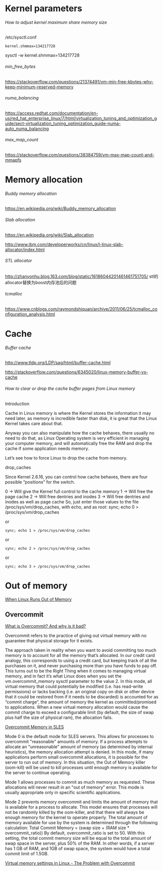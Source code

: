# Kernel parameters

###### How to adjust kernel maximum share memory size

/etc/sysctl.conf
```
kernel.shmmax=134217728
```

sysctl -w kernel.shmmax=134217728

###### min_free_bytes

https://stackoverflow.com/questions/21374491/vm-min-free-kbytes-why-keep-minimum-reserved-memory

###### numa_balancing

https://access.redhat.com/documentation/en-us/red_hat_enterprise_linux/7/html/virtualization_tuning_and_optimization_guide/sect-virtualization_tuning_optimization_guide-numa-auto_numa_balancing

###### max_map_count

https://stackoverflow.com/questions/38384759/vm-max-map-count-and-mmapfs


# Memory allocation

###### Buddy memory allocation

https://en.wikipedia.org/wiki/Buddy_memory_allocation

###### Slab allocation

https://en.wikipedia.org/wiki/Slab_allocation

http://www.ibm.com/developerworks/cn/linux/l-linux-slab-allocator/index.html

###### STL allocator

http://zhanyonhu.blog.163.com/blog/static/16186044201461461751705/ stl的allocator替换为boost内存池后的问题

###### tcmalloc

https://www.cnblogs.com/raymondshiquan/archive/2011/06/25/tcmalloc_configuration_analysis.html


# Cache

###### Buffer cache

http://www.tldp.org/LDP/sag/html/buffer-cache.html

http://stackoverflow.com/questions/6345020/linux-memory-buffer-vs-cache

###### How to clear or drop the cache buffer pages from Linux memory

Introduction

Cache in Linux memory is where the Kernel stores the information it may need later, as memory is incredible faster than disk, it is great that the Linux Kernel takes care about that.

Anyway you can also manipulate how the cache behaves, there usually no need to do that, as Linux Operating system is very efficient in managing your computer memory, and will automatically free the RAM and drop the cache if some application needs memory.

Let’s see how to force Linux to drop the cache from memory.

drop_caches

Since Kernel 2.6.16, you can control how cache behaves, there are four possible “positions” for the switch.

0 -> Will give the Kernel full control to the cache memory 1 -> Will free the page cache 2 -> Will free dentries and inodes 3 -> Will free dentries and inodes as well as page cache
So, just enter those values to the file /proc/sys/vm/drop_caches, with echo, and as root:
sync; echo 0 > /proc/sys/vm/drop_caches

or
```
sync; echo 1 > /proc/sys/vm/drop_caches
```

or
```
sync; echo 2 > /proc/sys/vm/drop_caches
```

or
```
sync; echo 3 > /proc/sys/vm/drop_caches
```


# Out of memory

[When Linux Runs Out of Memory](http://www.linuxdevcenter.com/pub/a/linux/2006/11/30/linux-out-of-memory.html)

## Overcommit

[What is Overcommit? And why is it bad?](https://www.etalabs.net/overcommit.html)

Overcommit refers to the practice of giving out virtual memory with no guarantee that physical storage for it exists.

The approach taken in reality when you want to avoid committing too much memory is to account for all the memory that’s allocated. In our credit card analogy, this corresponds to using a credit card, but keeping track of all the purchases on it, and never purchasing more than you have funds to pay off. This turns out to be the Right Thing when it comes to managing virtual memory, and in fact it’s what Linux does when you set the vm.overcommit_memory sysctl parameter to the value 2. In this mode, all virtual memory that could potentially be modified (i.e. has read-write permissions) or lacks backing (i.e. an original copy on disk or other device that it could be restored from if it needs to be discarded) is accounted for as “commit charge”, the amount of memory the kernel as committed/promised to applications. When a new virtual memory allocation would cause the commit charge to exceed a configurable limit (by default, the size of swap plus half the size of physical ram), the allocation fails.

[Overcommit Memory in SLES](https://www.suse.com/support/kb/doc/?id=7002775)

Mode 0 is the default mode for SLES servers. This allows for processes to overcommit "reasonable" amounts of memory. If a process attempts to allocate an "unreasonable" amount of memory (as determined by internal heuristics), the memory allocation attempt is denied. In this mode, if many applications perform small overcommit allocations, it is possible for the server to run out of memory. In this situation, the Out of Memory killer (oom-kill) will be used to kill processes until enough memory is available for the server to continue operating.

Mode 1 allows processes to commit as much memory as requested. These allocations will never result in an "out of memory" error. This mode is usually appropriate only in specific scientific applications.

Mode 2 prevents memory overcommit and limits the amount of memory that is available for a process to allocate. This model ensures that processes will not be randomly killed by the oom-killer, and that there will always be enough memory for the kernel to operate properly. The total amount of memory available for use by the system is determined through the following calculation:
Total Commit Memory = (swap size + (RAM size * overcommit_ratio))
By default, overcommit_ratio is set to 50. With this setting, the total commit memory size will be equal to the total amount of swap space in the server, plus 50% of the RAM. In other words, if a server has 1 GB of RAM, and 1GB of swap space, the system would have a total commit limit of 1.5GB.

[Virtual memory settings in Linux - The Problem with Overcommit](http://engineering.pivotal.io/post/virtual_memory_settings_in_linux_-_the_problem_with_overcommit/)
